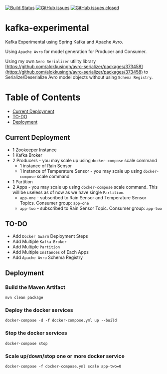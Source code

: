 [![Build Status](https://travis-ci.org/alokkusingh/kafka-experimental.svg?branch=master)](https://travis-ci.org/github/alokkusingh/kafka-experimental)
[![GitHub issues](https://img.shields.io/github/issues/alokkusingh/kafka-experimental.svg)](https://github.com/alokkusingh/kafka-experimental/issues)
[![GitHub issues closed](https://img.shields.io/github/issues-closed-raw/alokkusingh/kafka-experimental.svg?maxAge=2592000)](https://github.com/alokkusingh/kafka-experimental/issues?q=is%3Aissue+is%3Aclosed)

# kafka-experimental
Kafka Experimental using Spring Kafka and Apache Avro.

Using `Apache Avro` for model generation for Producer and Consumer. 

Using my own `Avro Serializer` utility library [https://github.com/alokkusingh/avro-serializer/packages/373458](https://github.com/alokkusingh/avro-serializer/packages/373458) to Serialize/Deserialize Avro model objects without using `Schema Registry`.

Table of Contents
=================

   * [Current Deployment](#current-deployment)
   * [TO-DO](#to-do)
   * [Deployment](#deployment)

## Current Deployment
- 1 Zookeeper Instance
- 1 Kafka Broker
- 2 Producers - you may scale up using `docker-compose` scale command
    - 1 instance of Rain Sensor 
    - 1 instance of Temperature Sensor - you may scale up using `docker-compose` scale command
- 1 Partition
- 2 Apps - you may scale up using `docker-compose` scale command. This will be useless as of now as we have single `Partition`.
    - `app-one` - subscribed to Rain Sensor and Temperature Sensor Topics. Consumer group: `app-one`
    - `app-two` - subscribed to Rain Sensor Topic. Consumer group: `app-two`

## TO-DO
- Add `Docker Swarm` Deployment Steps
- Add Multiple `Kafka Broker`
- Add Multiple `Partition`
- Add Multiple `Instances` of Each Apps
- Add `Apache Avro` Schema Registry

## Deployment

### Build the Maven Artifact
````
mvn clean package
````

### Deploy the docker services
````
docker-compose -d -f docker-compose.yml up --build
````

### Stop the docker services
````
docker-compose stop
````

### Scale up/down/stop one or more docker service
````
docker-compose -f docker-compose.yml scale app-two=0
````

